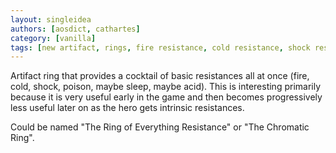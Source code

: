 ```yaml
---
layout: singleidea
authors: [aosdict, cathartes]
category: [vanilla]
tags: [new artifact, rings, fire resistance, cold resistance, shock resistance, poison resistance, sleep resistance, acid resistance]
---
```

Artifact ring that provides a cocktail of basic resistances all at once (fire,
cold, shock, poison, maybe sleep, maybe acid). This is interesting primarily
because it is very useful early in the game and then becomes progressively less
useful later on as the hero gets intrinsic resistances.

Could be named "The Ring of Everything Resistance" or "The Chromatic Ring".
